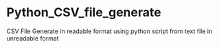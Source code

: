 # Python_CSV_file_generate
CSV File Generate in readable format using python script from text file in unreadable format
